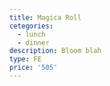 ```yaml
---
title: Magica Roll
cetegories:
  - lunch
  - dinner
description: Bloom blah
type: FE
price: '505'
---
```


